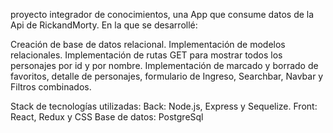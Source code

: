 proyecto integrador de conocimientos, una App que consume datos de la Api de RickandMorty. En la que se desarrollé:

Creación de base de datos relacional.
Implementación de modelos relacionales.
Implementación de rutas GET para mostrar todos los personajes por id y por nombre.
Implementación de marcado y borrado de favoritos, detalle de personajes, formulario de Ingreso, Searchbar, Navbar y Filtros combinados.

Stack de tecnologías utilizadas:
Back: Node.js, Express y Sequelize.
Front: React, Redux y CSS 
Base de datos: PostgreSql
